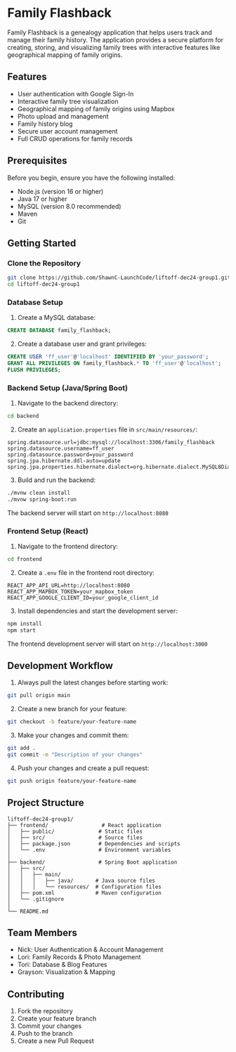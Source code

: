 # Family Flashback

Family Flashback is a genealogy application that helps users track and manage their family history. The application provides a secure platform for creating, storing, and visualizing family trees with interactive features like geographical mapping of family origins.

## Features

- User authentication with Google Sign-In
- Interactive family tree visualization
- Geographical mapping of family origins using Mapbox
- Photo upload and management
- Family history blog
- Secure user account management
- Full CRUD operations for family records

## Prerequisites

Before you begin, ensure you have the following installed:
- Node.js (version 16 or higher)
- Java 17 or higher
- MySQL (version 8.0 recommended)
- Maven
- Git

## Getting Started

### Clone the Repository

```bash
git clone https://github.com/ShawnC-LaunchCode/liftoff-dec24-group1.git
cd liftoff-dec24-group1
```

### Database Setup

1. Create a MySQL database:
```sql
CREATE DATABASE family_flashback;
```

2. Create a database user and grant privileges:
```sql
CREATE USER 'ff_user'@'localhost' IDENTIFIED BY 'your_password';
GRANT ALL PRIVILEGES ON family_flashback.* TO 'ff_user'@'localhost';
FLUSH PRIVILEGES;
```

### Backend Setup (Java/Spring Boot)

1. Navigate to the backend directory:
```bash
cd backend
```

2. Create an `application.properties` file in `src/main/resources/`:
```properties
spring.datasource.url=jdbc:mysql://localhost:3306/family_flashback
spring.datasource.username=ff_user
spring.datasource.password=your_password
spring.jpa.hibernate.ddl-auto=update
spring.jpa.properties.hibernate.dialect=org.hibernate.dialect.MySQL8Dialect
```

3. Build and run the backend:
```bash
./mvnw clean install
./mvnw spring-boot:run
```

The backend server will start on `http://localhost:8080`

### Frontend Setup (React)

1. Navigate to the frontend directory:
```bash
cd frontend
```

2. Create a `.env` file in the frontend root directory:
```
REACT_APP_API_URL=http://localhost:8080
REACT_APP_MAPBOX_TOKEN=your_mapbox_token
REACT_APP_GOOGLE_CLIENT_ID=your_google_client_id
```

3. Install dependencies and start the development server:
```bash
npm install
npm start
```

The frontend development server will start on `http://localhost:3000`

## Development Workflow

1. Always pull the latest changes before starting work:
```bash
git pull origin main
```

2. Create a new branch for your feature:
```bash
git checkout -b feature/your-feature-name
```

3. Make your changes and commit them:
```bash
git add .
git commit -m "Description of your changes"
```

4. Push your changes and create a pull request:
```bash
git push origin feature/your-feature-name
```

## Project Structure

```
liftoff-dec24-group1/
├── frontend/                 # React application
│   ├── public/              # Static files
│   ├── src/                 # Source files
│   ├── package.json         # Dependencies and scripts
│   └── .env                 # Environment variables
│
├── backend/                 # Spring Boot application
│   ├── src/
│   │   ├── main/
│   │   │   ├── java/       # Java source files
│   │   │   └── resources/  # Configuration files
│   ├── pom.xml             # Maven configuration
│   └── .gitignore
│
└── README.md
```

## Team Members

- Nick: User Authentication & Account Management
- Lori: Family Records & Photo Management
- Tori: Database & Blog Features
- Grayson: Visualization & Mapping

## Contributing

1. Fork the repository
2. Create your feature branch
3. Commit your changes
4. Push to the branch
5. Create a new Pull Request
